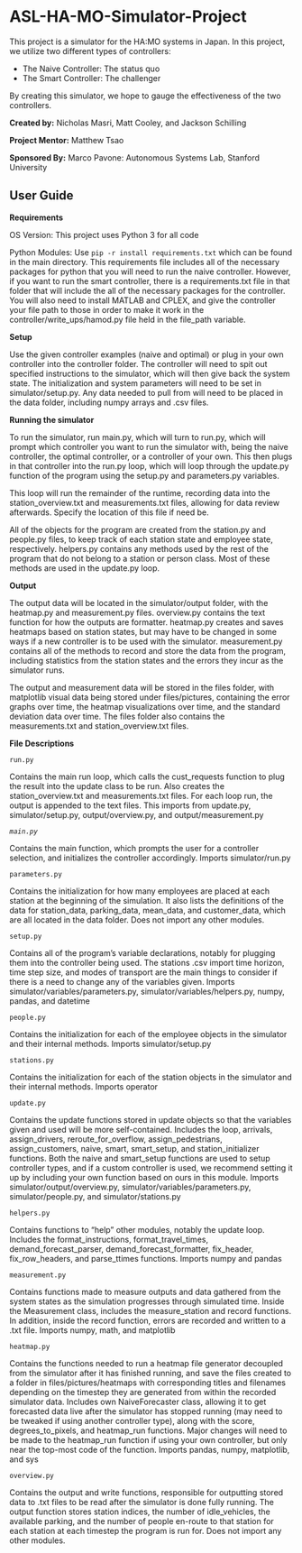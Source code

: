 # ASL-HA-MO-Simulator-Project

This project is a simulator for the HA:MO systems in Japan.
In this project, we utilize two different types of controllers:
- The Naive Controller: The status quo
- The Smart Controller: The challenger

By creating this simulator, we hope to gauge the effectiveness of the two controllers.


**Created by:**
 Nicholas Masri, Matt Cooley, and Jackson Schilling

**Project Mentor:** Matthew Tsao

**Sponsored By:** Marco Pavone: Autonomous Systems Lab, Stanford University




## User Guide

**Requirements**

OS Version: This project uses Python 3 for all code

Python Modules: Use `pip -r install requirements.txt` which can be found in the main directory. This requirements file includes all of the necessary packages for python that you will need to run the naive controller. However, if you want to run the smart controller, there is a requirements.txt file in that folder that will include the all of the necessary packages for the controller. You will also need to install MATLAB and CPLEX, and give the controller your file path to those in order to make it work in the controller/write_ups/hamod.py file held in the file_path variable.



**Setup**

Use the given controller examples (naive and optimal) or plug in your own controller into the controller folder. The controller will need to spit out specified instructions to the simulator, which will then give back the system state. The initialization and system parameters will need to be set in simulator/setup.py. Any data needed to pull from will need to be placed in the data folder, including numpy arrays and .csv files. 

**Running the simulator**

To run the simulator, run main.py, which will turn to run.py, which will prompt which controller you want to run the simulator with, being the naive controller, the optimal controller, or a controller of your own. This then plugs in that controller into the run.py loop, which will loop through the update.py function of the program using the setup.py and parameters.py variables. 

This loop will run the remainder of the runtime, recording data into the station_overview.txt and measurements.txt files, allowing for data review afterwards. Specify the location of this file if need be. 

All of the objects for the program are created from the station.py and people.py files, to keep track of each station state and employee state, respectively. helpers.py contains any methods used by the rest of the program that do not belong to a station or person class. Most of these methods are used in the update.py loop. 

**Output**

The output data will be located in the simulator/output folder, with the heatmap.py and measurement.py files. overview.py contains the text function for how the outputs are formatter. heatmap.py creates and saves heatmaps based on station states, but may have to be changed in some ways if a new controller is to be used with the simulator. measurement.py contains all of the methods to record and store the data from the program, including statistics from the station states and the errors they incur as the simulator runs. 

The output and measurement data will be stored in the files folder, with matplotlib visual data being stored under files/pictures, containing the error graphs over time, the heatmap visualizations over time, and the standard deviation data over time. The files folder also contains the measurements.txt and station_overview.txt files. 


**File Descriptions**

`run.py`

Contains the main run loop, which calls the cust_requests function to plug the result into the update class to be run. Also creates the station_overview.txt and measurements.txt files. For each loop run, the output is appended to the text files. This imports from update.py, simulator/setup.py, output/overview.py, and output/measurement.py

_`main.py`_

Contains the main function, which prompts the user for a controller selection, and initializes the controller accordingly. Imports simulator/run.py 

`parameters.py`

Contains the initialization for how many employees are placed at each station at the beginning of the simulation. It also lists the definitions of the data for station_data, parking_data, mean_data, and customer_data, which are all located in the data folder. Does not import any other modules. 

`setup.py`

Contains all of the program’s variable declarations, notably for plugging them into the controller being used. The stations .csv import time horizon, time step size, and modes of transport are the main things to consider if there is a need to change any of the variables given. Imports simulator/variables/parameters.py, simulator/variables/helpers.py, numpy, pandas, and datetime

`people.py`

Contains the initialization for each of the employee objects in the simulator and their internal methods. Imports simulator/setup.py

`stations.py`

Contains the initialization for each of the station objects in the simulator and their internal methods. Imports operator

`update.py`

Contains the update functions stored in update objects so that the variables given and used will be more self-contained. Includes the loop, arrivals, assign_drivers, reroute_for_overflow, assign_pedestrians, assign_customers, naive, smart, smart_setup, and station_initializer functions. Both the naive and smart_setup functions are used to setup controller types, and if a custom controller is used, we recommend setting it up by including your own function based on ours in this module. Imports simulator/output/overview.py, simulator/variables/parameters.py, simulator/people.py, and simulator/stations.py

`helpers.py`

Contains functions to “help” other modules, notably the update loop. Includes the format_instructions, format_travel_times, demand_forecast_parser, demand_forecast_formatter, fix_header, fix_row_headers, and parse_ttimes functions. Imports numpy and pandas 

`measurement.py`

Contains functions made to measure outputs and data gathered from the system states as the simulation progresses through simulated time. Inside the Measurement class, includes the measure_station and record functions. In addition, inside the record function, errors are recorded and written to a .txt file. Imports numpy, math, and matplotlib

`heatmap.py`

Contains the functions needed to run a heatmap file generator decoupled from the simulator after it has finished running, and save the files created to a folder in files/pictures/heatmaps with corresponding titles and filenames depending on the timestep they are generated from within the recorded simulator data. Includes own NaiveForecaster class, allowing it to get forecasted data live after the simulator has stopped running (may need to be tweaked if using another controller type), along with the score, degrees_to_pixels, and heatmap_run functions. Major changes will need to be made to the heatmap_run function if using your own controller, but only near the top-most code of the function. Imports pandas, numpy, matplotlib, and sys

`overview.py`

Contains the output and write functions, responsible for outputting stored data to .txt files to be read after the simulator is done fully running. The output function stores station indices, the number of idle_vehicles, the available parking, and the number of people en-route to that station for each station at each timestep the program is run for. Does not import any other modules.

